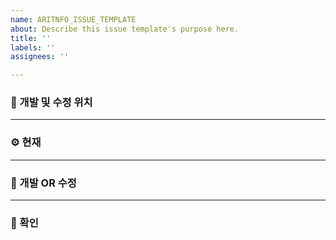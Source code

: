 ```yaml
---
name: ARITNFO_ISSUE_TEMPLATE
about: Describe this issue template's purpose here.
title: ''
labels: ''
assignees: ''

---
```


### 🔎   개발 및 수정 위치

---

###  ⚙️   현재

---

###  🔨    개발 OR 수정

---

###  🚨   확인

